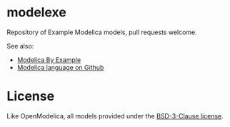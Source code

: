 # modelexe
Repository of Example Modelica models, pull requests welcome.

See also:
* [Modelica By Example]( http://github.com/mtiller/ModelicaBook )
* [Modelica language on Github]( https://github.com/search?utf8=%E2%9C%93&q=language%3AModelica&type=Repositories&ref=advsearch&l=Modelica&l= )


# License
Like OpenModelica, all models provided under the [BSD-3-Clause license](LICENSE.md).
